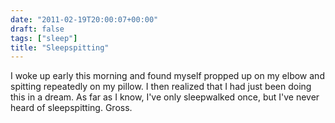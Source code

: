 ```yaml
---
date: "2011-02-19T20:00:07+00:00"
draft: false
tags: ["sleep"]
title: "Sleepspitting"
---
```


I woke up early this morning and found myself propped up on my elbow and spitting repeatedly on my pillow. I then realized that I had just been doing this in a dream. As far as I know, I've only sleepwalked once, but I've never heard of sleepspitting. Gross.
